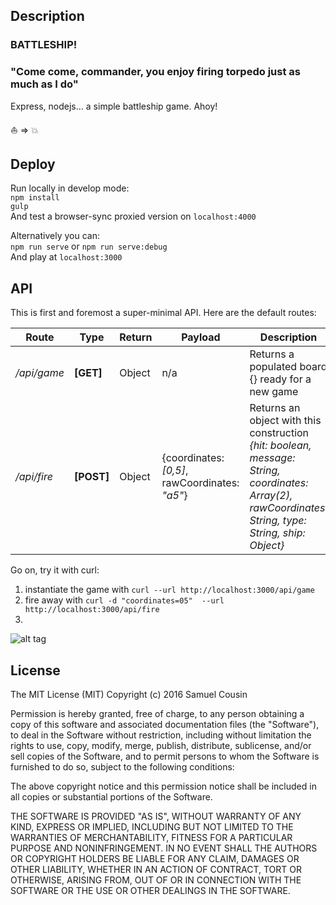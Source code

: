 ## Description
### BATTLESHIP!

### "Come come, commander, you enjoy firing torpedo just as much as I do"

Express, nodejs... a simple battleship game. Ahoy!

:boat: => :boom:

## Deploy

Run locally in develop mode:  
`npm install`  
`gulp`  
And test a browser-sync proxied version on `localhost:4000`  

Alternatively you can:  
`npm run serve` or `npm run serve:debug`  
And play at `localhost:3000` 


## API
This is first and foremost a super-minimal API. Here are the default routes:  

Route | Type | Return | Payload | Description
--- | --- | --- | --- | ---
*/api/game*       | **[GET]**     | Object  | n/a | Returns a populated board {} ready for a new game
*/api/fire*       |  **[POST]**   | Object  | {coordinates: *[0,5]*, rawCoordinates: *"a5"*} | Returns an object with this construction *{hit: boolean, message: String, coordinates: Array(2), rawCoordinates: String, type: String, ship: Object}*

Go on, try it with curl:  
1. instantiate the game with `curl --url http://localhost:3000/api/game`  
2. fire away with `curl -d "coordinates=05"  --url http://localhost:3000/api/fire `  
3. 

![alt tag](http://cdn-static.denofgeek.com/sites/denofgeek/files/styles/insert_main_wide_image/public/part_5_image_2.jpg)

## License
The MIT License (MIT)
Copyright (c) 2016 Samuel Cousin

Permission is hereby granted, free of charge, to any person obtaining a copy of this software and associated documentation files (the "Software"), to deal in the Software without restriction, including without limitation the rights to use, copy, modify, merge, publish, distribute, sublicense, and/or sell copies of the Software, and to permit persons to whom the Software is furnished to do so, subject to the following conditions:

The above copyright notice and this permission notice shall be included in all copies or substantial portions of the Software.

THE SOFTWARE IS PROVIDED "AS IS", WITHOUT WARRANTY OF ANY KIND, EXPRESS OR IMPLIED, INCLUDING BUT NOT LIMITED TO THE WARRANTIES OF MERCHANTABILITY, FITNESS FOR A PARTICULAR PURPOSE AND NONINFRINGEMENT. IN NO EVENT SHALL THE AUTHORS OR COPYRIGHT HOLDERS BE LIABLE FOR ANY CLAIM, DAMAGES OR OTHER LIABILITY, WHETHER IN AN ACTION OF CONTRACT, TORT OR OTHERWISE, ARISING FROM, OUT OF OR IN CONNECTION WITH THE SOFTWARE OR THE USE OR OTHER DEALINGS IN THE SOFTWARE.
